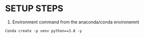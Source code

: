 # SETUP STEPS

1. Environment command from the anaconda/conda environemnt

```
Conda create -p venv python==3.8 -y 
```
